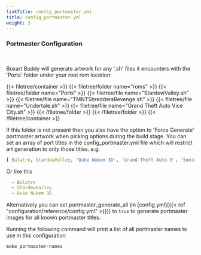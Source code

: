 ```yaml
---
linkTitle: config_portmaster.yml
title: config_portmaster.yml
weight: 3
---
```


### Portmaster Configuration

<br>

Boxart Buddy will generate artwork for any '.sh' files it encounters with the 'Ports' folder under your root rom location:

{{< filetree/container >}}
{{< filetree/folder name="roms" >}}
{{< filetree/folder name="Ports" >}}
{{< filetree/file name="StardewValley.sh" >}}
{{< filetree/file name="TMNTShreddersRevenge.sh" >}}
{{< filetree/file name="Undertale.sh" >}}
{{< filetree/file name="Grand Theft Auto Vice City.sh" >}}
{{< /filetree/folder >}}
{{< /filetree/folder >}}
{{< /filetree/container >}}

If this folder is not present then you also have the option to 'Force Generate' portmaster artwork when picking options during the build stage.
You can set an array of port titles in the config_portmaster.yml file which will restrict art generation to only those titles. e.g.

```yaml {filename="config_portmaster.yml"}
[ Balatro, StardewValley, 'Duke Nukem 3D', 'Grand Theft Auto 3', 'Sonic Mania', 'Cave Story' ]
```

Or like this

```yaml {filename="config_portmaster.yml"}
  - Balatro
  - StardewValley
  - Duke Nukem 3D
```

Alternatively you can set portmaster_generate_all (in [config.yml]({{< ref "configuration/reference/config.yml" >}})) to ```true``` to generate portmaster images for all known portmaster titles.

Running the following command will print a list of all portmaster names to use in this configuration

```shell
make portmaster-names
```

